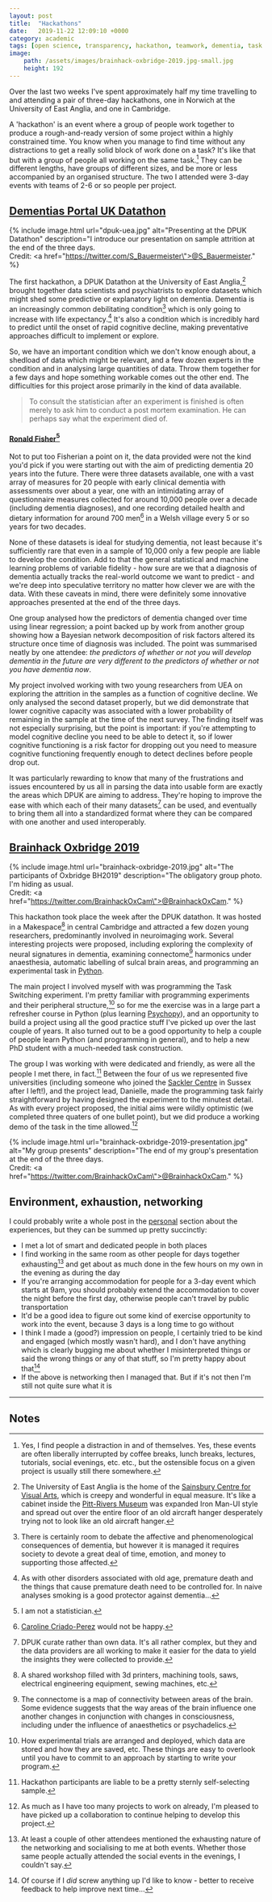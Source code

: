 ```yaml
---
layout: post
title:  "Hackathons"
date:   2019-11-22 12:09:10 +0000
category: academic
tags: [open science, transparency, hackathon, teamwork, dementia, task switching, psychology, neuroscience, psychopathology]
image: 
    path: /assets/images/brainhack-oxbridge-2019.jpg-small.jpg
    height: 192
---
```


Over the last two weeks I've spent approximately half my time travelling to and attending a pair of three-day hackathons, one in Norwich at the University of East Anglia, and one in Cambridge. 

A 'hackathon' is an event where a group of people work together to produce a rough-and-ready version of some project within a highly constrained time. You know when you manage to find time without any distractions to get a really solid block of work done on a task? It's like that but with a group of people all working on the same task.[^1] They can be different lengths, have groups of different sizes, and be more or less accompanied by an organised structure. The two I attended were 3-day events with teams of 2-6 or so people per project.

## [Dementias Portal UK Datathon](https://www.dementiasplatform.uk/upcoming-events/dpuk-datathon-2013-uea)

{% include image.html url="dpuk-uea.jpg" alt="Presenting at the DPUK Datathon" description="I introduce our presentation on sample attrition at the end of the three days.<br/>Credit: <a href=\"https://twitter.com/S_Bauermeister\">@S_Bauermeister</a>." %}

The first hackathon, a DPUK Datathon at the University of East Anglia,[^2] brought together data scientists and psychiatrists to explore datasets which might shed some predictive or explanatory light on dementia. Dementia is an increasingly common debilitating condition[^3] which is only going to increase with life expectancy.[^4] It's also a condition which is incredibly hard to predict until the onset of rapid cognitive decline, making preventative approaches difficult to implement or explore.

So, we have an important condition which we don't know enough about, a shedload of data which might be relevant, and a few dozen experts in the condition and in analysing large quantities of data. Throw them together for a few days and hope something workable comes out the other end. The difficulties for this project arose primarily in the kind of data available. 

> To consult the statistician after an experiment is finished is often merely to ask him to conduct a post mortem examination. He can perhaps say what the experiment died of. 
#### [Ronald Fisher](https://en.wikiquote.org/wiki/Ronald_Fisher)[^5]

Not to put too Fisherian a point on it, the data provided were not the kind you'd pick if you were starting out with the aim of predicting dementia 20 years into the future. There were three datasets available, one with a vast array of measures for 20 people with early clinical dementia with assessments over about a year, one with an intimidating array of questionnaire measures collected for around 10,000 people over a decade (including dementia diagnoses), and one recording detailed health and dietary information for around 700 men[^6] in a Welsh village every 5 or so years for two decades. 

None of these datasets is ideal for studying dementia, not least because it's sufficiently rare that even in a sample of 10,000 only a few people are liable to develop the condition. Add to that the general statistical and machine learning problems of variable fidelity - how sure are we that a diagnosis of dementia actually tracks the real-world outcome we want to predict - and we're deep into speculative territory no matter how clever we are with the data. With these caveats in mind, there were definitely some innovative approaches presented at the end of the three days.

One group analysed how the predictors of dementia changed over time using linear regression; a point backed up by work from another group showing how a Bayesian network decomposition of risk factors altered its structure once time of diagnosis was included. The point was summarised neatly by one attendee: _the predictors of whether or not you will develop dementia in the future are very different to the predictors of whether or not you have dementia now_.

My project involved working with two young researchers from UEA on exploring the attrition in the samples as a function of cognitive decline. We only analysed the second dataset properly, but we did demonstrate that lower cognitive capacity was associated with a lower probability of remaining in the sample at the time of the next survey. The finding itself was not especially surprising, but the point is important: if you're attempting to model cognitive decline you need to be able to detect it, so if lower cognitive functioning is a risk factor for dropping out you need to measure cognitive functioning frequently enough to detect declines before people drop out.

It was particularly rewarding to know that many of the frustrations and issues encountered by us all in parsing the data into usable form are exactly the areas which DPUK are aiming to address. They're hoping to improve the ease with which each of their many datasets[^7] can be used, and eventually to bring them all into a standardized format where they can be compared with one another and used interoperably.

## [Brainhack Oxbridge 2019](https://oxbridgebrainhack.github.io/)

{% include image.html url="brainhack-oxbridge-2019.jpg" alt="The participants of Oxbridge BH2019" description="The obligatory group photo. I'm hiding as usual.<br/>Credit: <a href=\"https://twitter.com/BrainhackOxCam\">@BrainhackOxCam</a>." %}

This hackathon took place the week after the DPUK datathon. It was hosted in a Makespace[^8] in central Cambridge and attracted a few dozen young researchers, predominantly involved in neuroimaging work. Several interesting projects were proposed, including exploring the complexity of neural signatures in dementia, examining connectome[^9] harmonics under anaesthesia, automatic labelling of sulcal brain areas, and programming an experimental task in [Python](https://www.python.org/).

The main project I involved myself with was programming the Task Switching experiment. I'm pretty familiar with programming experiments and their peripheral structure,[^10] so for me the exercise was in a large part a refresher course in Python (plus learning [Psychopy](https://www.psychopy.org/)), and an opportunity to build a project using all the good practice stuff I've picked up over the last couple of years. It also turned out to be a good opportunity to help a couple of people learn Python (and programming in general), and to help a new PhD student with a much-needed task construction. 

The group I was working with were dedicated and friendly, as were all the people I met there, in fact.[^11] Between the four of us we represented five universities (including someone who joined the [Sackler Centre](http://www.sussex.ac.uk/sackler/) in Sussex after I left!), and the project lead, Danielle, made the programming task fairly straightforward by having designed the experiment to the minutest detail. As with every project proposed, the initial aims were wildly optimistic (we completed three quaters of one bullet point), but we did produce a working demo of the task in the time allowed.[^12]

{% include image.html url="brainhack-oxbridge-2019-presentation.jpg" alt="My group presents" description="The end of my group's presentation at the end of the three days.<br/>Credit: <a href=\"https://twitter.com/BrainhackOxCam\">@BrainhackOxCam</a>." %}

## Environment, exhaustion, networking

I could probably write a whole post in the [personal](/categories.html#personal) section about the experiences, but they can be summed up pretty succinctly:
* I met a lot of smart and dedicated people in both places
* I find working in the same room as other people for days together exhausting[^13] and get about as much done in the few hours on my own in the evening as during the day
* If you're arranging accommodation for people for a 3-day event which starts at 9am, you should probably extend the accommodation to cover the night before the first day, otherwise people can't travel by public transportation
* It'd be a good idea to figure out some kind of exercise opportunity to work into the event, because 3 days is a long time to go without
* I think I made a (good?) impression on people, I certainly tried to be kind and engaged (which mostly wasn't hard), and I don't have anything which is clearly bugging me about whether I misinterpreted things or said the wrong things or any of that stuff, so I'm pretty happy about that[^14]
* If the above is networking then I managed that. But if it's not then I'm still not quite sure what it is

---

## Notes

[^1]: Yes, I find people a distraction in and of themselves. Yes, these events are often liberally interrupted by coffee breaks, lunch breaks, lectures, tutorials, social evenings, etc. etc., but the ostensible focus on a given project is usually still there somewhere.

[^2]: The University of East Anglia is the home of the [Sainsbury Centre for Visual Arts](https://sainsburycentre.ac.uk/), which is creepy and wonderful in equal measure. It's like a cabinet inside the [Pitt-Rivers Museum](https://www.prm.ox.ac.uk/) was expanded Iron Man-UI style and spread out over the entire floor of an old aircraft hanger desperately trying not to look like an old aircraft hanger. 

[^3]: There is certainly room to debate the affective and phenomenological consequences of dementia, but however it is managed it requires society to devote a great deal of time, emotion, and money to supporting those affected.

[^4]: As with other disorders associated with old age, premature death and the things that cause premature death need to be controlled for. In naive analyses smoking is a good protector against dementia...

[^5]: I am not a statistician.

[^6]: [Caroline Criado-Perez](https://www.carolinecriadoperez.com/books) would not be happy.

[^7]: DPUK curate rather than own data. It's all rather complex, but they and the data providers are all working to make it easier for the data to yield the insights they were collected to provide.

[^8]: A shared workshop filled with 3d printers, machining tools, saws, electrical engineering equipment, sewing machines, etc.

[^9]: The connectome is a map of connectivity between areas of the brain. Some evidence suggests that the way areas of the brain influence one another changes in conjunction with changes in consciousness, including under the influence of anaesthetics or psychadelics. 

[^10]: How experimental trials are arranged and deployed, which data are stored and how they are saved, etc. These things are easy to overlook until you have to commit to an approach by starting to write your program.

[^11]: Hackathon participants are liable to be a pretty sternly self-selecting sample.

[^12]: As much as I have too many projects to work on already, I'm pleased to have picked up a collaboration to continue helping to develop this project.

[^13]: At least a couple of other attendees mentioned the exhausting nature of the networking and socialising to me at both events. Whether those same people actually attended the social events in the evenings, I couldn't say.

[^14]: Of course if I _did_ screw anything up I'd like to know - better to receive feedback to help improve next time...